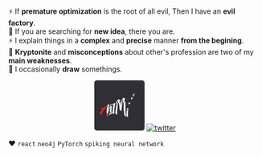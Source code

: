 ⚡ If **premature optimization** is the root of all evil, Then I have an **evil factory**.   
💬 If you are searching for **new idea**, there you are.  
⚡ I explain things in a **complex** and **precise** manner **from the begining**.  
🚒 **Kryptonite** and **misconceptions** about other's profession are two of my **main weaknesses**.  
🎨 I occasionally **draw** somethings.  

<p align="center">
<a href="https://t.me/AhIMi_channel" title="AhIMi channel" target="_blank"><img width="100" src="AhIMi.png" alt="AhIMi"></a>
<a href="https://twitter.com/realamirhe" title="twitter" target="_blank"><img width="100" src="https://brandeps.com/icon-download/T/Twitter-icon-vector-04.svg" alt="twitter"></a>
</p>

❤️ `react` `neo4j` `PyTorch` `spiking neural network`
